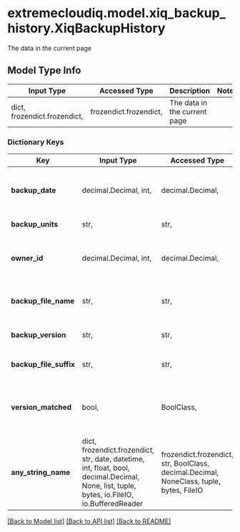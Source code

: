 # extremecloudiq.model.xiq_backup_history.XiqBackupHistory

The data in the current page

## Model Type Info
Input Type | Accessed Type | Description | Notes
------------ | ------------- | ------------- | -------------
dict, frozendict.frozendict,  | frozendict.frozendict,  | The data in the current page | 

### Dictionary Keys
Key | Input Type | Accessed Type | Description | Notes
------------ | ------------- | ------------- | ------------- | -------------
**backup_date** | decimal.Decimal, int,  | decimal.Decimal,  | The backup date. | [optional] value must be a 64 bit integer
**backup_units** | str,  | str,  | The units of the backup. | [optional] 
**owner_id** | decimal.Decimal, int,  | decimal.Decimal,  | The owner ID. | [optional] value must be a 64 bit integer
**backup_file_name** | str,  | str,  | The filename of the backup entry. | [optional] 
**backup_version** | str,  | str,  | The version of the backup. | [optional] 
**backup_file_suffix** | str,  | str,  | The suffix of the backup file. | [optional] 
**version_matched** | bool,  | BoolClass,  | If this flag is true, it indicates that backup can be restored. | [optional] 
**any_string_name** | dict, frozendict.frozendict, str, date, datetime, int, float, bool, decimal.Decimal, None, list, tuple, bytes, io.FileIO, io.BufferedReader | frozendict.frozendict, str, BoolClass, decimal.Decimal, NoneClass, tuple, bytes, FileIO | any string name can be used but the value must be the correct type | [optional]

[[Back to Model list]](../../README.md#documentation-for-models) [[Back to API list]](../../README.md#documentation-for-api-endpoints) [[Back to README]](../../README.md)

